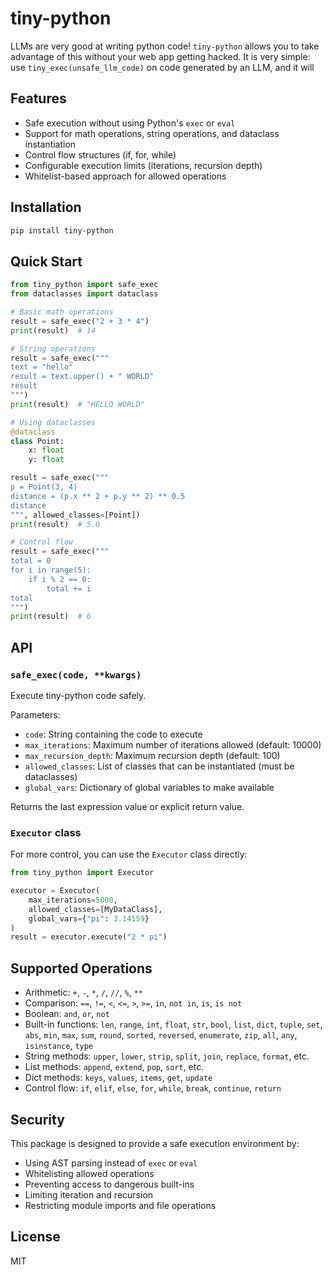# tiny-python

LLMs are very good at writing python code! `tiny-python` allows you to take advantage of this without your web app getting hacked. It is very simple: use `tiny_exec(unsafe_llm_code)` on code generated by an LLM, and it will

## Features

- Safe execution without using Python's `exec` or `eval`
- Support for math operations, string operations, and dataclass instantiation
- Control flow structures (if, for, while)
- Configurable execution limits (iterations, recursion depth)
- Whitelist-based approach for allowed operations

## Installation

```bash
pip install tiny-python
```

## Quick Start

```python
from tiny_python import safe_exec
from dataclasses import dataclass

# Basic math operations
result = safe_exec("2 + 3 * 4")
print(result)  # 14

# String operations
result = safe_exec("""
text = "hello"
result = text.upper() + " WORLD"
result
""")
print(result)  # "HELLO WORLD"

# Using dataclasses
@dataclass
class Point:
    x: float
    y: float

result = safe_exec("""
p = Point(3, 4)
distance = (p.x ** 2 + p.y ** 2) ** 0.5
distance
""", allowed_classes=[Point])
print(result)  # 5.0

# Control flow
result = safe_exec("""
total = 0
for i in range(5):
    if i % 2 == 0:
        total += i
total
""")
print(result)  # 6
```

## API

### `safe_exec(code, **kwargs)`

Execute tiny-python code safely.

Parameters:

- `code`: String containing the code to execute
- `max_iterations`: Maximum number of iterations allowed (default: 10000)
- `max_recursion_depth`: Maximum recursion depth (default: 100)
- `allowed_classes`: List of classes that can be instantiated (must be dataclasses)
- `global_vars`: Dictionary of global variables to make available

Returns the last expression value or explicit return value.

### `Executor` class

For more control, you can use the `Executor` class directly:

```python
from tiny_python import Executor

executor = Executor(
    max_iterations=5000,
    allowed_classes=[MyDataClass],
    global_vars={"pi": 3.14159}
)
result = executor.execute("2 * pi")
```

## Supported Operations

- Arithmetic: `+`, `-`, `*`, `/`, `//`, `%`, `**`
- Comparison: `==`, `!=`, `<`, `<=`, `>`, `>=`, `in`, `not in`, `is`, `is not`
- Boolean: `and`, `or`, `not`
- Built-in functions: `len`, `range`, `int`, `float`, `str`, `bool`, `list`, `dict`, `tuple`, `set`, `abs`, `min`, `max`, `sum`, `round`, `sorted`, `reversed`, `enumerate`, `zip`, `all`, `any`, `isinstance`, `type`
- String methods: `upper`, `lower`, `strip`, `split`, `join`, `replace`, `format`, etc.
- List methods: `append`, `extend`, `pop`, `sort`, etc.
- Dict methods: `keys`, `values`, `items`, `get`, `update`
- Control flow: `if`, `elif`, `else`, `for`, `while`, `break`, `continue`, `return`

## Security

This package is designed to provide a safe execution environment by:

- Using AST parsing instead of `exec` or `eval`
- Whitelisting allowed operations
- Preventing access to dangerous built-ins
- Limiting iteration and recursion
- Restricting module imports and file operations

## License

MIT
